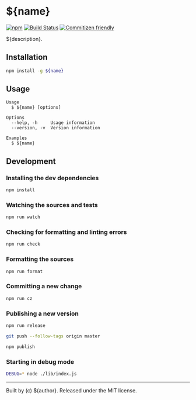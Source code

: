# ${name}

[![npm][0]][1]
[![Build Status][2]][3]
[![Commitizen friendly][4]][5]

${description}.

## Installation

```sh
npm install -g ${name}
```

## Usage

```
Usage
  $ ${name} [options]

Options
  --help, -h     Usage information
  --version, -v  Version information

Examples
  $ ${name}
```

## Development

### Installing the dev dependencies

```sh
npm install
```

### Watching the sources and tests

```sh
npm run watch
```

### Checking for formatting and linting errors

```sh
npm run check
```

### Formatting the sources

```sh
npm run format
```

### Committing a new change

```sh
npm run cz
```

### Publishing a new version

```sh
npm run release
```

```sh
git push --follow-tags origin master
```

```sh
npm publish
```

### Starting in debug mode

```sh
DEBUG=* node ./lib/index.js
```

---
Built by (c) ${author}. Released under the MIT license.

[0]: https://img.shields.io/npm/v/${name}.svg?maxAge=3600
[1]: https://www.npmjs.com/package/${name}
[2]: https://travis-ci.org/${user}/${name}.svg?branch=master
[3]: https://travis-ci.org/${user}/${name}
[4]: https://img.shields.io/badge/commitizen-friendly-brightgreen.svg
[5]: http://commitizen.github.io/cz-cli/
